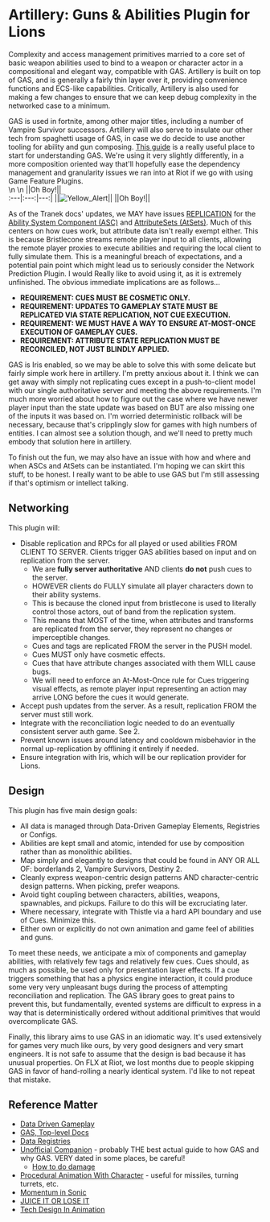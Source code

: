 # Artillery: Guns & Abilities Plugin for Lions
Complexity and access management primitives married to a core set of basic weapon abilities used to bind to a weapon or character actor in a compositional and elegant way, compatible with GAS. Artillery is built on top of GAS, and is generally a fairly thin layer over it, providing convenience functions and ECS-like capabilities. Critically, Artillery is also used for making a few changes to ensure that we can keep debug complexity in the networked case to a minimum.   
  
GAS is used in fortnite, among other major titles, including a number of Vampire Survivor successors. Artillery will also serve to insulate our other tech from spaghetti usage of GAS, in case we do decide to use another tooling for ability and gun composing. [This guide](https://github.com/tranek/GASDocumentation) is a really useful place to start for understanding GAS. We're using it very slightly differently, in a more composition oriented way that'll hopefully ease the dependency management and granularity issues we ran into at Riot if we go with using Game Feature Plugins.  
  \n
  \n
||Oh Boy!||      
:---|:---:|---:|
||![Yellow_Alert](https://github.com/JKurzer/Artillery/assets/7749511/c4fe6e1b-e402-4a0e-8d73-638896b9f79f)||
||Oh Boy!||  

  
As of the Tranek docs' updates, we MAY have issues [REPLICATION](https://github.com/tranek/GASDocumentation?tab=readme-ov-file#concepts-asc) for the [Ability System Component (ASC)](https://github.com/tranek/GASDocumentation?tab=readme-ov-file#concepts-asc) and [AttributeSets (AtSets)](https://github.com/tranek/GASDocumentation?tab=readme-ov-file#concepts-as). Much of this centers on how cues work, but attribute data isn't really exempt either. This is because Bristlecone streams remote player input to all clients, allowing the remote player proxies to execute abilities and requiring the local client to fully simulate them. This is a meaningful breach of expectations, and a potential pain point which might lead us to seriously consider the Network Prediction Plugin. I would Really like to avoid using it, as it is extremely unfinished. The obvious immediate implications are as follows...
- **REQUIREMENT: CUES MUST BE COSMETIC ONLY.**
- **REQUIREMENT: UPDATES TO GAMEPLAY STATE MUST BE REPLICATED VIA STATE REPLICATION, NOT CUE EXECUTION.**
- **REQUIREMENT: WE MUST HAVE A WAY TO ENSURE AT-MOST-ONCE EXECUTION OF GAMEPLAY CUES.**
- **REQUIREMENT: ATTRIBUTE STATE REPLICATION MUST BE RECONCILED, NOT JUST BLINDLY APPLIED.**
   
GAS is Iris enabled, so we may be able to solve this with some delicate but fairly simple work here in artillery. I'm pretty anxious about it. I think we can get away with simply not replicating cues except in a push-to-client model with our single authoritative server and meeting the above requirements. I'm much more worried about how to figure out the case where we have newer player input than the state update was based on BUT are also missing one of the inputs it was based on. I'm worried deterministic rollback will be necessary, because that's cripplingly slow for games with high numbers of entities. I can almost see a solution though, and we'll need to pretty much embody that solution here in artillery.

To finish out the fun, we may also have an issue with how and where and when ASCs and AtSets can be instantiated. I'm hoping we can skirt this stuff, to be honest. I really want to be able to use GAS but I'm still assessing if that's optimism or intellect talking.  

## Networking  
This plugin will:   
- Disable replication and RPCs for all played or used abilities FROM CLIENT TO SERVER. Clients trigger GAS abilities based on input and on replication from the server.
  - We are **fully server authoritative** AND clients **do not** push cues to the server.
  - HOWEVER clients do FULLY simulate all player characters down to their ability systems.
  - This is because the cloned input from bristlecone is used to literally control those actors, out of band from the replication system.
  - This means that MOST of the time, when attributes and transforms are replicated from the server, they represent no changes or imperceptible changes.
  - Cues and tags are replicated FROM the server in the PUSH model.
  - Cues MUST only have cosmetic effects.
  - Cues that have attribute changes associated with them WILL cause bugs.
  - We will need to enforce an At-Most-Once rule for Cues triggering visual effects, as remote player input representing an action may arrive LONG before the cues it would generate.
- Accept push updates from the server. As a result, replication FROM the server must still work.   
- Integrate with the reconciliation logic needed to do an eventually consistent server auth game. See 2.   
- Prevent known issues around latency and cooldown misbehavior in the normal up-replication by offlining it entirely if needed.   
- Ensure integration with Iris, which will be our replication provider for Lions.   
   
## Design   
This plugin has five main design goals:  
- All data is managed through Data-Driven Gameplay Elements, Registries or Configs.
- Abilities are kept small and atomic, intended for use by composition rather than as monolithic abilities.  
- Map simply and elegantly to designs that could be found in ANY OR ALL OF: borderlands 2, Vampire Survivors, Destiny 2.  
- Cleanly express weapon-centric design patterns AND character-centric design patterns. When picking, prefer weapons.  
- Avoid tight coupling between characters, abilities, weapons, spawnables, and pickups. Failure to do this will be excruciating later.
- Where necessary, integrate with Thistle via a hard API boundary and use of Cues. Minimize this.
- Either own or explicitly do not own animation and game feel of abilities and guns.
   
  
To meet these needs, we anticipate a mix of components and gameplay abilities, with relatively few tags and relatively few cues. Cues should, as much as possible, be used only for presentation layer effects. If a cue triggers something that has a physics engine interaction, it could produce some very very unpleasant bugs during the process of attempting reconciliation and replication. The GAS library goes to great pains to prevent this, but fundamentally, evented systems are difficult to express in a way that is deterministically ordered without additional primitives that would overcomplicate GAS.  
  
Finally, this library aims to use GAS in an idiomatic way. It's used extensively for games very much like ours, by very good designers and very smart engineers. It is not safe to assume that the design is bad because it has unusual properties. On FLX at Riot, we lost months due to people skipping GAS in favor of hand-rolling a nearly identical system. I'd like to not repeat that mistake.

## Reference Matter
- [Data Driven Gameplay](https://dev.epicgames.com/documentation/en-us/unreal-engine/data-driven-gameplay-elements-in-unreal-engine?application_version=5.4)
- [GAS, Top-level Docs](https://docs.unrealengine.com/4.27/en-US/InteractiveExperiences/GameplayAbilitySystem/)
- [Data Registries](https://dev.epicgames.com/documentation/en-us/unreal-engine/data-registries-in-unreal-engine)
- [Unofficial Companion](https://github.com/tranek/GASDocumentation) - probably THE best actual guide to how GAS and why GAS. VERY dated in some places, be careful!
  - [How to do damage](https://github.com/tranek/GASDocumentation?tab=readme-ov-file#433-meta-attributes) 
- [Procedural Animation With Character](https://www.youtube.com/watch?v=KPoeNZZ6H4s) - useful for missiles, turning turrets, etc.
- [Momentum in Sonic](https://www.youtube.com/watch?v=w1CEN5gVs5Q)
- [JUICE IT OR LOSE IT](https://www.youtube.com/watch?v=Fy0aCDmgnxg)
- [Tech Design In Animation](https://www.youtube.com/watch?v=ueEmiDM94IE)
